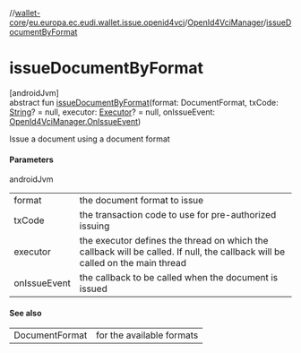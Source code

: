 //[wallet-core](../../../index.md)/[eu.europa.ec.eudi.wallet.issue.openid4vci](../index.md)/[OpenId4VciManager](index.md)/[issueDocumentByFormat](issue-document-by-format.md)

# issueDocumentByFormat

[androidJvm]\
abstract fun [issueDocumentByFormat](issue-document-by-format.md)(format: DocumentFormat,
txCode: [String](https://kotlinlang.org/api/latest/jvm/stdlib/kotlin/-string/index.html)? = null,
executor: [Executor](https://developer.android.com/reference/kotlin/java/util/concurrent/Executor.html)? =
null, onIssueEvent: [OpenId4VciManager.OnIssueEvent](-on-issue-event/index.md))

Issue a document using a document format

#### Parameters

androidJvm

|              |                                                                                                                               |
|--------------|-------------------------------------------------------------------------------------------------------------------------------|
| format       | the document format to issue                                                                                                  |
| txCode       | the transaction code to use for pre-authorized issuing                                                                        |
| executor     | the executor defines the thread on which the callback will be called. If null, the callback will be called on the main thread |
| onIssueEvent | the callback to be called when the document is issued                                                                         |

#### See also

|                |                           |
|----------------|---------------------------|
| DocumentFormat | for the available formats |
